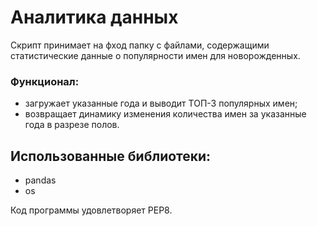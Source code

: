 # Аналитика данных

Скрипт принимает на фход папку с файлами, содержащими статистические данные о популярности имен для новорожденных.

### Функционал:
* загружает указанные года и выводит ТОП-3 популярных имен;
* возвращает динамику изменения количества имен за указанные года в разрезе полов.


## Использованные библиотеки: 

* pandas
* os

Код программы удовлетворяет PEP8.

